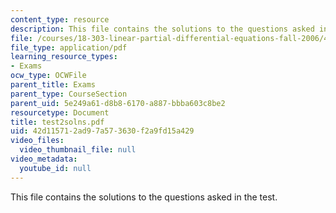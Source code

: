 ```yaml
---
content_type: resource
description: This file contains the solutions to the questions asked in the test.
file: /courses/18-303-linear-partial-differential-equations-fall-2006/42d115712ad97a573630f2a9fd15a429_test2solns.pdf
file_type: application/pdf
learning_resource_types:
- Exams
ocw_type: OCWFile
parent_title: Exams
parent_type: CourseSection
parent_uid: 5e249a61-d8b8-6170-a887-bbba603c8be2
resourcetype: Document
title: test2solns.pdf
uid: 42d11571-2ad9-7a57-3630-f2a9fd15a429
video_files:
  video_thumbnail_file: null
video_metadata:
  youtube_id: null
---
```

This file contains the solutions to the questions asked in the test.


